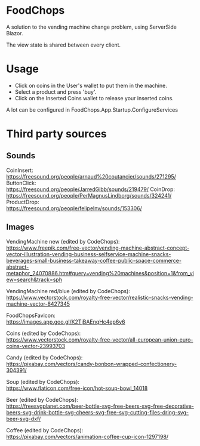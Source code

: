 # FoodChops

A solution to the vending machine change problem, using ServerSide Blazor.

The view state is shared between every client.

# Usage
- Click on coins in the User's wallet to put them in the machine.
- Select a product and press 'buy'.
- Click on the Inserted Coins wallet to release your inserted coins.

A lot can be configured in FoodChops.App.Startup.ConfigureServices

# Third party sources

## Sounds

CoinInsert:<br/>
https://freesound.org/people/arnaud%20coutancier/sounds/271295/
ButtonClick:<br/>
https://freesound.org/people/JarredGibb/sounds/219479/
CoinDrop:<br/>
https://freesound.org/people/PerMagnusLindborg/sounds/324241/
ProductDrop:<br/>
https://freesound.org/people/felipelnv/sounds/153306/

## Images

VendingMachine new (edited by CodeChops):<br/>
https://www.freepik.com/free-vector/vending-machine-abstract-concept-vector-illustration-vending-business-selfservice-machine-snacks-beverages-small-business-takeaway-coffee-public-space-commerce-abstract-metaphor_24070886.htm#query=vending%20machines&position=1&from_view=search&track=sph

VendingMachine red/blue (edited by CodeChops):<br/>
https://www.vectorstock.com/royalty-free-vector/realistic-snacks-vending-machine-vector-8427345

FoodChopsFavicon:<br/>
https://images.app.goo.gl/K2TjBAEnqHc4ep6y6

Coins (edited by CodeChops):<br/>
https://www.vectorstock.com/royalty-free-vector/all-european-union-euro-coins-vector-23993703

Candy (edited by CodeChops):<br/>
https://pixabay.com/vectors/candy-bonbon-wrapped-confectionery-304391/

Soup (edited by CodeChops):<br/>
https://www.flaticon.com/free-icon/hot-soup-bowl_14018

Beer (edited by CodeChops):<br/>
https://freesvgplanet.com/beer-bottle-svg-free-beers-svg-free-decorative-beers-svg-drink-bottle-svg-cheers-svg-free-svg-cutting-files-dring-svg-beer-svg-dxf/

Coffee (edited by CodeChops):<br/>
https://pixabay.com/vectors/animation-coffee-cup-icon-1297198/
